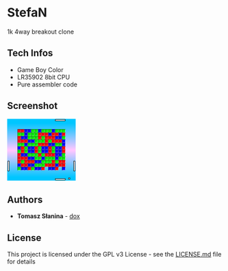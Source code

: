 # StefaN
1k 4way breakout clone 
## Tech Infos
* Game Boy Color
* LR35902 8bit CPU 
* Pure assembler code
## Screenshot
![Screenshot](screen.png)
## Authors
* **Tomasz Słanina** - [dox](https://github.com/tslanina)
## License
This project is licensed under the GPL v3 License - see the [LICENSE.md](LICENSE.md) file for details
